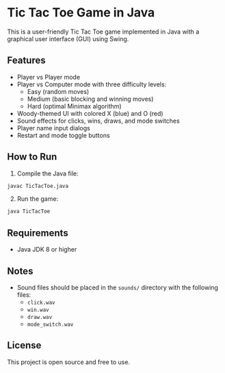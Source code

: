 # Tic Tac Toe Game in Java

This is a user-friendly Tic Tac Toe game implemented in Java with a graphical user interface (GUI) using Swing.

## Features

- Player vs Player mode
- Player vs Computer mode with three difficulty levels:
  - Easy (random moves)
  - Medium (basic blocking and winning moves)
  - Hard (optimal Minimax algorithm)
- Woody-themed UI with colored X (blue) and O (red)
- Sound effects for clicks, wins, draws, and mode switches
- Player name input dialogs
- Restart and mode toggle buttons

## How to Run

1. Compile the Java file:

```bash
javac TicTacToe.java
```

2. Run the game:

```bash
java TicTacToe
```

## Requirements

- Java JDK 8 or higher

## Notes

- Sound files should be placed in the `sounds/` directory with the following files:
  - `click.wav`
  - `win.wav`
  - `draw.wav`
  - `mode_switch.wav`

## License

This project is open source and free to use.
